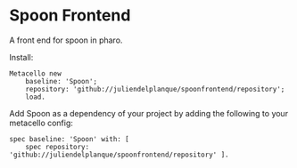 Spoon Frontend
=============

A front end for spoon in pharo.

Install:

~~~
Metacello new
    baseline: 'Spoon';
    repository: 'github://juliendelplanque/spoonfrontend/repository';
    load.
~~~

Add Spoon as a dependency of your project by adding the following to your metacello config:

~~~
spec baseline: 'Spoon' with: [
    spec repository: 'github://juliendelplanque/spoonfrontend/repository' ].
~~~
